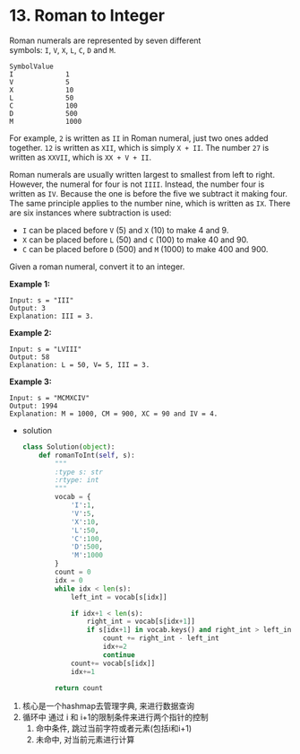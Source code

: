 # 13. Roman to Integer

Roman numerals are represented by seven different symbols: `I`, `V`, `X`, `L`, `C`, `D` and `M`.

```
SymbolValue
I             1
V             5
X             10
L             50
C             100
D             500
M             1000
```

For example, `2` is written as `II` in Roman numeral, just two ones added together. `12` is written as `XII`, which is simply `X + II`. The number `27` is written as `XXVII`, which is `XX + V + II`.

Roman numerals are usually written largest to smallest from left to right. However, the numeral for four is not `IIII`. Instead, the number four is written as `IV`. Because the one is before the five we subtract it making four. The same principle applies to the number nine, which is written as `IX`. There are six instances where subtraction is used:

- `I` can be placed before `V` (5) and `X` (10) to make 4 and 9.
- `X` can be placed before `L` (50) and `C` (100) to make 40 and 90.
- `C` can be placed before `D` (500) and `M` (1000) to make 400 and 900.

Given a roman numeral, convert it to an integer.

**Example 1:**

```
Input: s = "III"
Output: 3
Explanation: III = 3.

```

**Example 2:**

```
Input: s = "LVIII"
Output: 58
Explanation: L = 50, V= 5, III = 3.

```

**Example 3:**

```
Input: s = "MCMXCIV"
Output: 1994
Explanation: M = 1000, CM = 900, XC = 90 and IV = 4.

```

- solution
    
    ```python
    class Solution(object):
        def romanToInt(self, s):
            """
            :type s: str
            :rtype: int
            """
            vocab = {
                'I':1,
                'V':5,
                'X':10,
                'L':50,
                'C':100,
                'D':500,
                'M':1000
            }
            count = 0
            idx = 0
            while idx < len(s):
                left_int = vocab[s[idx]]
    
                if idx+1 < len(s):
                    right_int = vocab[s[idx+1]]
                    if s[idx+1] in vocab.keys() and right_int > left_int:
                        count += right_int - left_int
                        idx+=2
                        continue
                count+= vocab[s[idx]]
                idx+=1
    
            return count
    ```
    

1. 核心是一个hashmap去管理字典, 来进行数据查询
2. 循环中 通过 i 和 i+1的限制条件来进行两个指针的控制
    1. 命中条件, 跳过当前字符或者元素(包括i和i+1)
    2. 未命中, 对当前元素进行计算